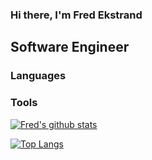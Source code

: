 ### Hi there, I'm Fred Ekstrand
## Software Engineer 

### Languages


### Tools


[![Fred's github stats](https://github-readme-stats.vercel.app/api?username=fredekstrand&show_icons=true)](https://github.com/fredekstrand/github-readme-stats)


[![Top Langs](https://github-readme-stats.vercel.app/api/top-langs/?username=fredekstrand?hide=html)](https://github.com/fredekstrand/github-readme-stats) 